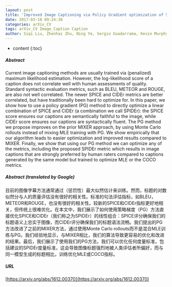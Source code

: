 ```yaml
---
layout: post
title: 'Improved Image Captioning via Policy Gradient optimization of SPIDEr'
date: 2017-03-18 09:24:38
categories: arXiv_CV
tags: arXiv_CV Image_Caption Caption
author: Siqi Liu, Zhenhai Zhu, Ning Ye, Sergio Guadarrama, Kevin Murphy
---
```


* content
{:toc}

##### Abstract
Current image captioning methods are usually trained via (penalized) maximum likelihood estimation. However, the log-likelihood score of a caption does not correlate well with human assessments of quality. Standard syntactic evaluation metrics, such as BLEU, METEOR and ROUGE, are also not well correlated. The newer SPICE and CIDEr metrics are better correlated, but have traditionally been hard to optimize for. In this paper, we show how to use a policy gradient (PG) method to directly optimize a linear combination of SPICE and CIDEr (a combination we call SPIDEr): the SPICE score ensures our captions are semantically faithful to the image, while CIDEr score ensures our captions are syntactically fluent. The PG method we propose improves on the prior MIXER approach, by using Monte Carlo rollouts instead of mixing MLE training with PG. We show empirically that our algorithm leads to easier optimization and improved results compared to MIXER. Finally, we show that using our PG method we can optimize any of the metrics, including the proposed SPIDEr metric which results in image captions that are strongly preferred by human raters compared to captions generated by the same model but trained to optimize MLE or the COCO metrics.

##### Abstract (translated by Google)
目前的图像字幕方法通常通过（惩罚性）最大似然估计来训练。然而，标题的对数似然分与人的质量评估没有很好的相关性。标准的句法评估指标，如BLEU，METEOR和ROUGE，也没有很好的相关性。较新的SPICE和CIDEr指标更好地相关，但传统上很难优化。在本文中，我们展示了如何使用策略梯度（PG）方法直接优化SPICE和CIDEr（我们称之为SPIDEr）的线性组合：SPICE评分确保我们的标题语义上忠实于图像，而CIDEr评分确保我们的标题语法流畅。我们提出的PG方法改进了之前的MIXER方法，通过使用Monte Carlo rollouts而不是混合MLE训练与PG。我们经验地显示，与MIXER相比，我们的算法导致更容易的优化和改进的结果。最后，我们展示了使用我们的PG方法，我们可以优化任何度量标准，包括建议的SPIDEr度量标准，这会导致图像标题强烈地被人类评估者所偏好，而与同一模型生成的标题相比，训练优化MLE或COCO指标。

##### URL
[https://arxiv.org/abs/1612.00370](https://arxiv.org/abs/1612.00370)

